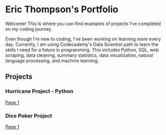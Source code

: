# Eric Thompson's Portfolio
Welcome!  This is where you can find examples of projects I've completed on my coding journey.

Even though I'm new to coding, I've been working on learning more every day.  Currently, I am using Codecademy's Data Scientist path to learn the skills I need for a future in programming.  This includes Python, SQL, web scraping, data cleaning, summary statistics, data visualization, natural language processing, and machine learning.

## Projects
### Hurricane Project - Python
<a href="project1.index.html">Page 1</a> 

### Dice Poker Project
<a href="dice poker.index.html">Page 1</a>
